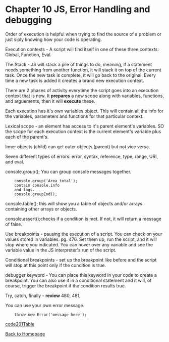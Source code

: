 # Chapter 10 JS, Error Handling and debugging

Order of execution is helpful when trying to find the source of a problem or just siply knowing how your code is operating. 


Execution contexts - A script will find itself in one of these three contexts: Global, Function, Eval.

The Stack - JS will stack a pile of things to do, meaning, if a statement needs something from another function, it will stack it on top of the current task. Once the new task is complete, it will go back to the original. Every time a new task is added it creates a brand new execution context. 

There are 2 phases of activity everytime the script goes into an execution context that is new. It **prepares** a new scope along with variables, functions, and arguements, then it will **execute** these.

Each execution has it's own variables object. This will contain all the info for the variables, parameters and functions for that particular context.

Lexical scope - an element has access to it's parent element's variables. SO the scope for each execution context is the current element's variable plus each of the parent's.

Inner objects (child) can get outer objects (parent) but not vice versa.

Seven different types of errors: error, syntax, reference, type, range, URI, and eval.

console.group(); You can group console messages together.

        console.group('Area total');
        contain console.info
        and logs.
        console.groupEnd();

console.table(); this will show you a table of objects and/or arrays containing other arrays or objects.

console.assert();checks if a condition is met. If not, it will return a message of false.

Use breakpoints - pausing the execution of a script. You can check on your values stored in variables. pg. 476. Set them up, run the script, and it will stop where you indicated. You can hover over any variable and see the variable value in the JS interpreter's run of the script.

Conditional breakpoints - set up the breakpoint like before and the script will stop at this point only if the condition is true. 

debugger keyword - You can place this keyword in your code to create a breakpoint. You can also use it in a conditional statement and it will, of course, trigger the breakpoint if the condition results true.

Try, catch, finally - **review** 480, 481, 

You can use your own error message. 

        throw new Error('message here');


[code201Table](201/code201Table.md)

[Back to Homepage](README.md)